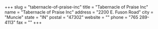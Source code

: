 +++
slug = "tabernacle-of-praise-inc"
title = "Tabernacle of Praise Inc"
name = "Tabernacle of Praise Inc"
address = "2200 E. Fuson Road"
city = "Muncie"
state = "IN"
postal = "47302"
website = ""
phone = "765 289-4113"
fax = ""
+++
